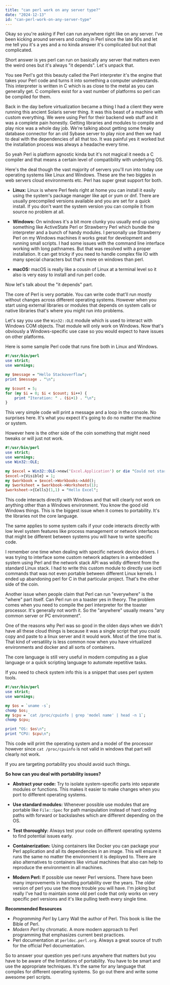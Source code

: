 ```yaml
---
title: "can perl work on any server type?"
date: "2024-12-13"
id: "can-perl-work-on-any-server-type"
---
```


Okay so you're asking if Perl can run anywhere right like on any server. I've been kicking around servers and coding in Perl since the late 90s and let me tell you it's a yes and a no kinda answer it's complicated but not that complicated. 

Short answer is yes perl can run on basically any server that matters even the weird ones but it's always "it depends". Let's unpack that.

You see Perl's got this beauty called the Perl interpreter it's the engine that takes your Perl code and turns it into something a computer understands. This interpreter is written in C which is as close to the metal as you can generally get. C compilers exist for a vast number of platforms so perl can be compiled for them.

Back in the day before virtualization became a thing I had a client they were running this ancient Solaris server thing. It was this beast of a machine with custom everything. We were using Perl for their backend web stuff and it was a complete pain honestly. Getting libraries and modules to compile and play nice was a whole day job. We're talking about getting some freaky database connector for an old Sybase server to play nice and then we had to deal with the dependencies of all that too. It was painful yes it worked but the installation process was always a headache every time.

So yeah Perl is platform agnostic kinda but it's not magical it needs a C compiler and that means a certain level of compatibility with underlying OS.

Here's the deal though the vast majority of servers you'll run into today use operating systems like Linux and Windows. These are the two biggies in web servers cloud environments etc. Perl has super great support for both.

* **Linux:** Linux is where Perl feels right at home you can install it easily using the system's package manager like apt or yum or dnf. There are usually precompiled versions available and you are set for a quick install. If you don't want the system version you can compile it from source no problem at all.

* **Windows:** On windows it's a bit more clunky you usually end up using something like ActiveState Perl or Strawberry Perl which bundle the interpreter and a bunch of handy modules. I personally use Strawberry Perl on my Windows machines it works great for development and running small scripts. I had some issues with the command line interface working with long pathnames. But that was resolved with a proper installation. It can get tricky if you need to handle complex file IO with many special characters but that's more on windows than perl.

* **macOS:** macOS is really like a cousin of Linux at a terminal level so it also is very easy to install and run perl code.

Now let's talk about the "it depends" part. 

The core of Perl is very portable. You can write code that'll run mostly without changes across different operating systems. However when you start using external libraries or modules that depends on system calls or native libraries that's where you might run into problems.

Let's say you use the `Win32::OLE` module which is used to interact with Windows COM objects. That module will only work on Windows. Now that's obviously a Windows-specific use case so you would expect to have issues on other platforms.

Here is some sample Perl code that runs fine both in Linux and Windows.

```perl
#!/usr/bin/perl
use strict;
use warnings;

my $message = "Hello Stackoverflow";
print $message . "\n";

my $count = 5;
for (my $i = 0; $i < $count; $i++) {
    print "Iteration: " . ($i+1) . "\n";
}
```
This very simple code will print a message and a loop in the console. No surprises here. It's what you expect it's going to do no matter the machine or system.

However here is the other side of the coin something that might need tweaks or will just not work.

```perl
#!/usr/bin/perl
use strict;
use warnings;
use Win32::OLE;

my $excel = Win32::OLE->new('Excel.Application') or die "Could not start Excel";
$excel->{Visible} = 1;
my $workbook = $excel->Workbooks->Add();
my $worksheet = $workbook->Worksheets(1);
$worksheet->{Cells}(1,1) = "Hello Excel";
```

This code interacts directly with Windows and that will clearly not work on anything other than a Windows environment. You know the good old Windows things. This is the biggest issue when it comes to portability. It's the libraries not the core language.

The same applies to some system calls if your code interacts directly with low level system features like process management or network interfaces that might be different between systems you will have to write specific code.

I remember one time when dealing with specific network device drivers. I was trying to interface some custom network adapters in a embedded system using Perl and the network stack API was wildly different from the standard Linux stack. I had to write this custom module to directly use ioctl commands that was not even portable between different Linux kernels. I ended up abandoning perl for C in that particular project. That's the other side of the coin.

Another issue when people claim that Perl can run "everywhere" is the "where" part itself. Can Perl run on a toaster yes in theory. The problem comes when you need to compile the perl interpreter for the toaster processor. It's generally not worth it. So the "anywhere" usually means "any common server or PC environment".

One of the reasons why Perl was so good in the olden days when we didn't have all these cloud things is because it was a single script that you could copy and paste to a linux server and it would work. Most of the time that is. That kind of versatility is less common now when you have virtualized environments and docker and all sorts of containers.

The core language is still very useful in modern computing as a glue language or a quick scripting language to automate repetitive tasks.

If you need to check system info this is a snippet that uses perl system tools.

```perl
#!/usr/bin/perl
use strict;
use warnings;

my $os = `uname -s`;
chomp $os;
my $cpu = `cat /proc/cpuinfo | grep 'model name' | head -n 1`;
chomp $cpu;

print "OS: $os\n";
print "CPU: $cpu\n";
```
This code will print the operating system and a model of the processor however since `cat /proc/cpuinfo` is not valid in windows that part will clearly not work.

If you are targeting portability you should avoid such things.

**So how can you deal with portability issues?**

*   **Abstract your code:** Try to isolate system-specific parts into separate modules or functions. This makes it easier to make changes when you port to different operating systems.

*   **Use standard modules:** Whenever possible use modules that are portable like `File::Spec` for path manipulation instead of hard coding paths with forward or backslashes which are different depending on the OS. 

*  **Test thoroughly:** Always test your code on different operating systems to find potential issues early.

*   **Containerization:** Using containers like Docker you can package your Perl application and all its dependencies in an image. This will ensure it runs the same no matter the environment it is deployed to. There are also alternatives to containers like virtual machines that also can help to reproduce the environment in all machines.

*  **Modern Perl:** If possible use newer Perl versions. There have been many improvements in handling portability over the years. The older version of perl you use the more trouble you will have. I'm joking but really I've had to maintain some old perl code that only works on very specific perl versions and it's like pulling teeth every single time.

**Recommended Resources**

*   *Programming Perl* by Larry Wall the author of Perl. This book is like the Bible of Perl.
*   *Modern Perl* by chromatic. A more modern approach to Perl programming that emphasizes current best practices.
*   Perl documentation at `perldoc.perl.org`. Always a great source of truth for the official Perl documentation.

So to answer your question yes perl runs anywhere that matters but you have to be aware of the limitations of portability. You have to be smart and use the appropriate techniques. It's the same for any language that compiles for different operating systems. So go out there and write some awesome perl scripts.
